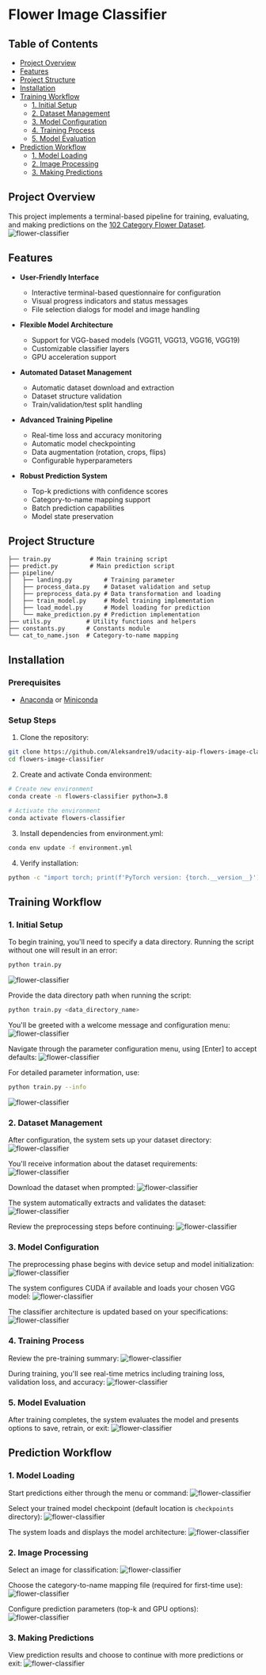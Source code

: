 # Flower Image Classifier

## Table of Contents
- [Project Overview](#project-overview)
- [Features](#features)
- [Project Structure](#project-structure)
- [Installation](#installation)
- [Training Workflow](#training-workflow)
  - [1. Initial Setup](#1-initial-setup)
  - [2. Dataset Management](#2-dataset-management)
  - [3. Model Configuration](#3-model-configuration)
  - [4. Training Process](#4-training-process)
  - [5. Model Evaluation](#5-model-evaluation)
- [Prediction Workflow](#prediction-workflow)
  - [1. Model Loading](#1-model-loading)
  - [2. Image Processing](#2-image-processing)
  - [3. Making Predictions](#3-making-predictions)

## Project Overview
This project implements a terminal-based pipeline for training, evaluating, and making predictions on the [102 Category Flower Dataset](https://www.robots.ox.ac.uk/~vgg/data/flowers/102/index.html).
![flower-classifier](screenshots/flowers_banner.webp)

## Features
- **User-Friendly Interface**
  - Interactive terminal-based questionnaire for configuration
  - Visual progress indicators and status messages
  - File selection dialogs for model and image handling

- **Flexible Model Architecture**
  - Support for VGG-based models (VGG11, VGG13, VGG16, VGG19)
  - Customizable classifier layers
  - GPU acceleration support

- **Automated Dataset Management**
  - Automatic dataset download and extraction
  - Dataset structure validation
  - Train/validation/test split handling

- **Advanced Training Pipeline**
  - Real-time loss and accuracy monitoring
  - Automatic model checkpointing
  - Data augmentation (rotation, crops, flips)
  - Configurable hyperparameters

- **Robust Prediction System**
  - Top-k predictions with confidence scores
  - Category-to-name mapping support
  - Batch prediction capabilities
  - Model state preservation

## Project Structure
```
├── train.py           # Main training script
├── predict.py         # Main prediction script
├── pipeline/
│   ├── landing.py         # Training parameter 
│   ├── process_data.py    # Dataset validation and setup
│   ├── preprocess_data.py # Data transformation and loading
│   ├── train_model.py     # Model training implementation
│   ├── load_model.py      # Model loading for prediction
│   └── make_prediction.py # Prediction implementation
├── utils.py          # Utility functions and helpers
├── constants.py      # Constants module
└── cat_to_name.json  # Category-to-name mapping
```

## Installation

### Prerequisites
- [Anaconda](https://www.anaconda.com/products/distribution) or [Miniconda](https://docs.conda.io/en/latest/miniconda.html)

### Setup Steps
1. Clone the repository:
```bash
git clone https://github.com/Aleksandre19/udacity-aip-flowers-image-classifier.git
cd flowers-image-classifier
```

2. Create and activate Conda environment:
```bash
# Create new environment
conda create -n flowers-classifier python=3.8

# Activate the environment
conda activate flowers-classifier
```

3. Install dependencies from environment.yml:
```bash
conda env update -f environment.yml
```

4. Verify installation:
```bash
python -c "import torch; print(f'PyTorch version: {torch.__version__}')"
```

## Training Workflow

### 1. Initial Setup
To begin training, you'll need to specify a data directory. Running the script without one will result in an error:
```bash
python train.py
```
![flower-classifier](screenshots/train_error.webp)

Provide the data directory path when running the script:
```bash
python train.py <data_directory_name>
```
You'll be greeted with a welcome message and configuration menu:
![flower-classifier](screenshots/welcome_message.webp)

Navigate through the parameter configuration menu, using [Enter] to accept defaults:
![flower-classifier](screenshots/configuration_menu.webp)

For detailed parameter information, use:
```bash
python train.py --info
```
![flower-classifier](screenshots/parameters_info.webp)

### 2. Dataset Management
After configuration, the system sets up your dataset directory:
![flower-classifier](screenshots/data_directory.webp)

You'll receive information about the dataset requirements:
![flower-classifier](screenshots/dataset_setup.webp)

Download the dataset when prompted:
![flower-classifier](screenshots/download_dataset.webp)

The system automatically extracts and validates the dataset:
![flower-classifier](screenshots/dataset_validation.webp)

Review the preprocessing steps before continuing:
![flower-classifier](screenshots/dataset_transform.webp)

### 3. Model Configuration
The preprocessing phase begins with device setup and model initialization:
![flower-classifier](screenshots/pre_training.webp)

The system configures CUDA if available and loads your chosen VGG model:
![flower-classifier](screenshots/original_classifier.webp)

The classifier architecture is updated based on your specifications:
![flower-classifier](screenshots/new_classifier.webp)

### 4. Training Process
Review the pre-training summary:
![flower-classifier](screenshots/pre_training_message.webp)

During training, you'll see real-time metrics including training loss, validation loss, and accuracy:
![flower-classifier](screenshots/training_loop.webp)

### 5. Model Evaluation
After training completes, the system evaluates the model and presents options to save, retrain, or exit:
![flower-classifier](screenshots/model_evaluation.webp)

## Prediction Workflow

### 1. Model Loading
Start predictions either through the menu or command:
![flower-classifier](screenshots/continue_with_prediction.webp)

Select your trained model checkpoint (default location is `checkpoints` directory):
![flower-classifier](screenshots/selecting_checkpoint.webp)

The system loads and displays the model architecture:
![flower-classifier](screenshots/load_vgg.webp)

### 2. Image Processing
Select an image for classification:
![flower-classifier](screenshots/select_image.webp)

Choose the category-to-name mapping file (required for first-time use):
![flower-classifier](screenshots/choose_cat_to_name.webp)

Configure prediction parameters (top-k and GPU options):
![flower-classifier](screenshots/prediction_questionary.webp)

### 3. Making Predictions
View prediction results and choose to continue with more predictions or exit:
![flower-classifier](screenshots/prediction_result.webp)